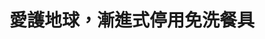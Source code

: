 ---
id: "13"
lang: zh-tw
publish: "TRUE"
description: 「全國漸進式禁止使用免洗餐具」連署案
selected: "FALSE"
blog_selected: "FALSE"
thumbnail: https://cm.pdis.nat.gov.tw/images/post/1uMjQNtzcfw95RtklJ7fPxOZWonyXmedp.jpg
title: 愛護地球，漸進式停用免洗餐具
introduction:
  content: >-
    本案的提案人建議漸進式停用免洗餐具，推廣民眾養成隨身攜帶環保餐具的習慣，或從店家方面著手，提供消費者可重複使用的餐具。附議的民眾也多認為，大多數的免洗餐具為塑膠製成，若因回收不當成為海洋廢棄物，再讓海洋生物吞食塑膠微粒，最後被影響的仍是人類。

    這次提案與環保署自民國91年起推動之限塑政策方向相符，環保署也再次說明將會以分階段、分對象之方式，抑制購物用塑膠袋及免洗餐具的使用量，未來亦會逐步擴大免洗餐具禁用管制對象，希望能視民眾環保觀念與生活習慣之改變，滾動檢討相關措施，由宣導與管制雙管齊下，引導廢棄物源頭減量與促進資源循環再利用。
color: green
join:
  type: 提
  title: 全國漸進式禁止使用免洗餐具
  link: https://join.gov.tw/idea/detail/baa8dc6e-4dea-4c05-bdc4-a19c97edc62c
  image: https://cm.pdis.nat.gov.tw/images/post/1cMC8PdNVeuI1zGUc9Cv0NBI4l4tvJ4OO.jpg
layout: post
departments:
  - 環保署
embed:
  mind_map:
    links:
      - https://miro.com/app/live-embed/o9J_k0ERQiU=/?moveToViewport=-3812,-1489,8849,3299
  transcript:
    links:
      - https://sayit.pdis.nat.gov.tw/2017-07-14-%E9%96%8B%E6%94%BE%E6%94%BF%E5%BA%9C%E8%81%AF%E7%B5%A1%E4%BA%BA%E7%AC%AC%E5%8D%81%E4%B8%89%E6%AC%A1%E5%8D%94%E4%BD%9C%E6%9C%83%E8%AD%B0
---